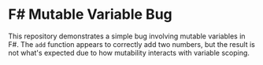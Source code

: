 # F# Mutable Variable Bug

This repository demonstrates a simple bug involving mutable variables in F#. The `add` function appears to correctly add two numbers, but the result is not what's expected due to how mutability interacts with variable scoping.
